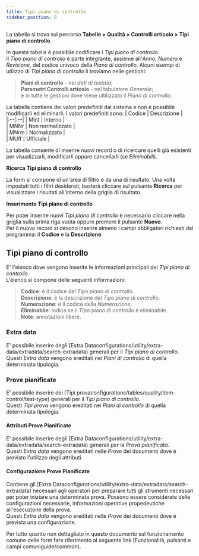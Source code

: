 ```yaml
---
title: Tipi piano di controllo
sidebar_position: 8
---
```


La tabella si trova sul percorso **Tabelle > Qualità > Controlli articolo > Tipi piano di controllo**.

In questa tabella è possibile codificare i *Tipi piano di controllo*.   
Il *Tipo piano di controllo* è parte integrante, assieme all'*Anno*, *Numero* e *Revisione*, del codice univoco della *Piano di controllo*.
Alcuni esempi di utilizzo di *Tipi piano di controllo* li troviamo nelle gestioni:
> **Piani di controllo** - nei *dati di testata*;   
> **Parametri Controlli articolo** - nel tabulatore *Generale*;   
e in tutte le gestioni dove viene ultilizzato il *Piano di controllo*.

La tabella contiene dei valori predefiniti dal sistema e non è possibile modificarli ed eliminarli. I valori predefiniti sono:
| Codice | Descrizione |   
|:--|:--|
| MInt | Interno |   
| MNNr | Non normalizzato |   
| MNrm | Normalizzato |   
| MUff | Ufficiale |   

La tabella consente di inserire nuovi record o di ricercare quelli già esistenti per visualizzarli, modificarli oppure cancellarli (se *Eliminabili*).

**Ricerca Tipi piano di controllo**

La form si compone di un'area di filtro e da una di risultato. Una volta impostati tutti i filtri desiderati, basterà cliccare sul pulsante **Ricerca** per visualizzare i risultati all'interno della griglia di risultato.

**Inserimento Tipi piano di controllo**

Per poter inserire nuovi *Tipi piano di controllo* è necessario cliccare nella griglia sulla prima riga vuota oppure premere il pulsante **Nuovo**.   
Per il nuovo record si devono inserire almeno i campi obbligatori richiesti dal programma: il **Codice** e la **Descrizione**.

## Tipi piano di controllo

E' l'elenco dove vengono inserite le informazioni principali dei *Tipi piano di controllo*.   
L'elenco si compone delle seguenti informazioni:   
> **Codice**: è il codice del *Tipo piano di controllo*.   
> **Descrizione**: è la descrizione del *Tipo piano di controllo*.   
> **Numerazione**: è il codice della *Numerazione*.   
> **Eliminabile**: indica se il *Tipo piano di controllo* è eliminabile.   
> **Note**: annotazioni libere.

### Extra data

E' possibile inserire degli [Extra Dataconfigurations/utility/extra-data/extradata/search-extradata) generali per il *Tipi piano di controllo*.   
Questi *Extra data* vengono ereditati nei *Piani di controllo* di quella determinata tipologia.   

### Prove pianificate

E' possibile inserire dei [Tipi provaconfigurations/tables/quality/item-control/test-type) generali per il *Tipi piano di controllo*.   
Questi *Tipi prova* vengono ereditati nei *Piani di controllo* di quella determinata tipologia.   

#### Attributi Prove Pianificate

E' possibile inserire degli [Extra Dataconfigurations/utility/extra-data/extradata/search-extradata) generali per la *Prova pianificata*.   
Questi *Extra data* vengono ereditati nelle *Prove* dei documenti dove è previsto l'utilizzo degli attributi.   

#### Configurazione Prove Pianificate

Contiene gli [Extra Dataconfigurations/utility/extra-data/extradata/search-extradata) necessari agli operatori per preparare tutti gli strumenti necessari per poter iniziare una determinata prova. Possono essere considerate delle configurazioni necessarie, informazioni operative propedeutiche all'esecuzione della prova.   
Questi *Extra data* vengono ereditati nelle *Prove* dei documenti dove è prevista una configurazione.   

Per tutto quanto non dettagliato in questo documento sul funzionamento comune delle form fare riferimento al seguente link [Funzionalità, pulsanti e campi comuniguide/common).